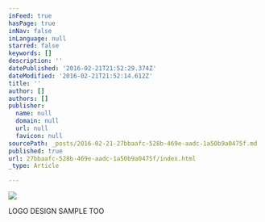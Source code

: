 ```yaml
---
inFeed: true
hasPage: true
inNav: false
inLanguage: null
starred: false
keywords: []
description: ''
datePublished: '2016-02-21T21:52:29.374Z'
dateModified: '2016-02-21T21:52:14.612Z'
title: ''
author: []
authors: []
publisher:
  name: null
  domain: null
  url: null
  favicon: null
sourcePath: _posts/2016-02-21-27bbaafc-528b-469e-aadc-1a50b9a0475f.md
published: true
url: 27bbaafc-528b-469e-aadc-1a50b9a0475f/index.html
_type: Article

---
```

![](https://the-grid-user-content.s3-us-west-2.amazonaws.com/968261c4-5e13-43d8-a39d-8c2c66e1e5be.png)

LOGO DESIGN SAMPLE TOO
